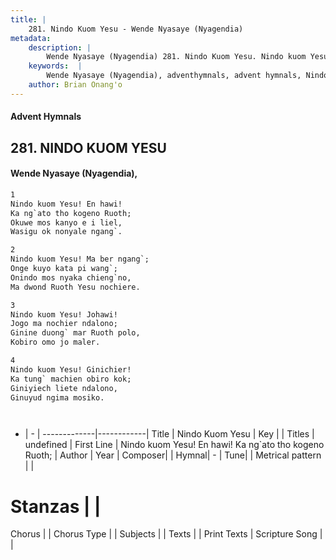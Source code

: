 ```yaml
---
title: |
    281. Nindo Kuom Yesu - Wende Nyasaye (Nyagendia)
metadata:
    description: |
        Wende Nyasaye (Nyagendia) 281. Nindo Kuom Yesu. Nindo kuom Yesu! En hawi! Ka ng`ato tho kogeno Ruoth; Okuwe mos kanyo e i liel, Wasigu ok nonyale ngang`.  
    keywords:  |
        Wende Nyasaye (Nyagendia), adventhymnals, advent hymnals, Nindo Kuom Yesu, Nindo kuom Yesu! En hawi! Ka ng`ato tho kogeno Ruoth;. 
    author: Brian Onang'o
---
```


#### Advent Hymnals
## 281. NINDO KUOM YESU
####  Wende Nyasaye (Nyagendia),

```txt
1
Nindo kuom Yesu! En hawi!
Ka ng`ato tho kogeno Ruoth;
Okuwe mos kanyo e i liel,
Wasigu ok nonyale ngang`.

2
Nindo kuom Yesu! Ma ber ngang`;
Onge kuyo kata pi wang`;
Onindo mos nyaka chieng`no,
Ma dwond Ruoth Yesu nochiere.

3
Nindo kuom Yesu! Johawi!
Jogo ma nochier ndalono;
Ginine duong` mar Ruoth polo,
Kobiro omo jo maler.

4
Nindo kuom Yesu! Ginichier!
Ka tung` machien obiro kok;
Giniyiech liete ndalono,
Ginuyud ngima mosiko.




```

- |   -  |
-------------|------------|
Title | Nindo Kuom Yesu |
Key |  |
Titles | undefined |
First Line | Nindo kuom Yesu! En hawi! Ka ng`ato tho kogeno Ruoth; |
Author | 
Year | 
Composer| |
Hymnal|  - |
Tune|  |
Metrical pattern | |
# Stanzas |  |
Chorus |  |
Chorus Type |  |
Subjects | |
Texts |  |
Print Texts | 
Scripture Song |  |
    
